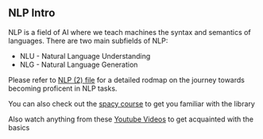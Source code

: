 ## NLP Intro
NLP is a field of AI where we teach machines the syntax and semantics of languages. 
There are two main subfields of NLP:
* NLU - Natural Language Understanding
* NLG - Natural Language Generation


Please refer to [NLP (2) file](https://github.com/Joy879/ADS_REV_code/blob/main/032%20Lesson%20NLP%20Basics/NLP%20(2).pdf) for a detailed rodmap on the journey towards becoming proficent in NLP tasks.

You can also check out the [spacy course](https://course.spacy.io/en/) to get you familiar with the library

Also watch anything from these [Youtube Videos](https://www.youtube.com/results?search_query=natural+language+processing+basics) to get acquainted with the basics
